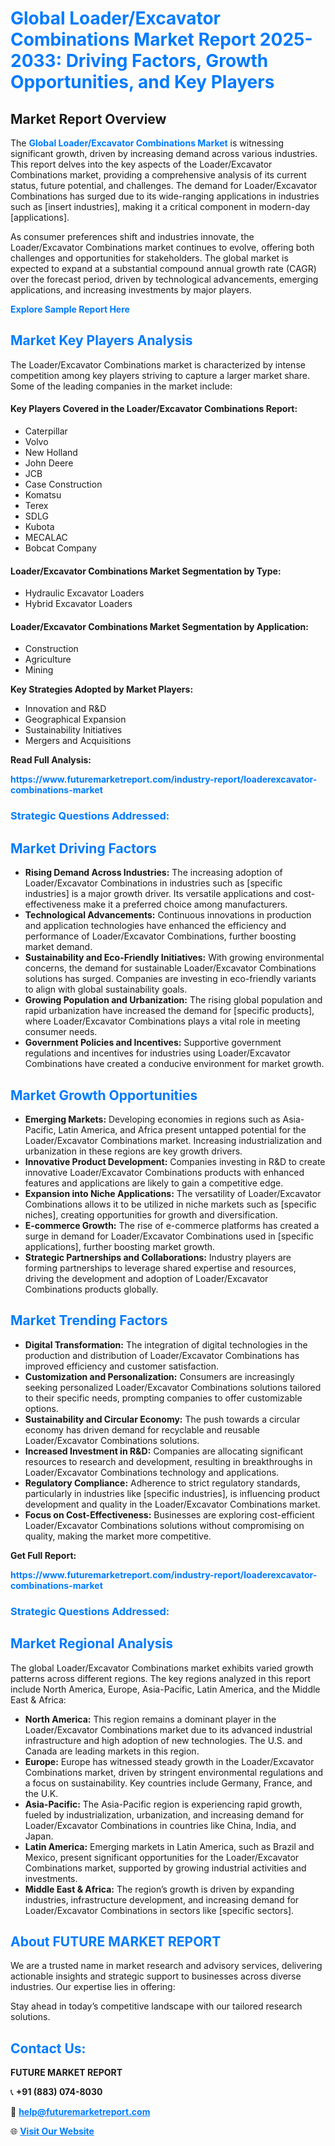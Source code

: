 <h1 style="color: #007BFF;">Global Loader/Excavator Combinations Market Report 2025-2033: Driving Factors, Growth Opportunities, and Key Players</h1>

<section id="overview">
<h2>Market Report Overview</h2>
<p>The <a href="https://www.futuremarketreport.com/industry-report/loaderexcavator-combinations-market" style="color: #007BFF; text-decoration: none;"><strong>Global Loader/Excavator Combinations Market</strong></a> is witnessing significant growth, driven by increasing demand across various industries. This report delves into the key aspects of the Loader/Excavator Combinations market, providing a comprehensive analysis of its current status, future potential, and challenges. The demand for Loader/Excavator Combinations has surged due to its wide-ranging applications in industries such as [insert industries], making it a critical component in modern-day [applications].</p>
<p>As consumer preferences shift and industries innovate, the Loader/Excavator Combinations market continues to evolve, offering both challenges and opportunities for stakeholders. The global market is expected to expand at a substantial compound annual growth rate (CAGR) over the forecast period, driven by technological advancements, emerging applications, and increasing investments by major players.</p>
</section>

<section id="overview">
<p><a href="https://www.futuremarketreport.com/request-sample/reportId=52171" style="color: #007BFF; text-decoration: none;"><strong>Explore Sample Report Here</strong></a></p>
</section>

<section id="key-players">
<h2 style="color: #007BFF;">Market Key Players Analysis</h2>
<p>The Loader/Excavator Combinations market is characterized by intense competition among key players striving to capture a larger market share. Some of the leading companies in the market include:</p>
<h4>Key Players Covered in the Loader/Excavator Combinations Report:</h4>
<ul><li>Caterpillar</li><li>Volvo</li><li>New Holland</li><li>John Deere</li><li>JCB</li><li>Case Construction</li><li>Komatsu</li><li>Terex</li><li>SDLG</li><li>Kubota</li><li>MECALAC</li><li>Bobcat Company</li></ul>
<h4>Loader/Excavator Combinations Market Segmentation by Type:</h4>
<ul><li>Hydraulic Excavator Loaders</li><li>Hybrid Excavator Loaders</li></ul>

<h4>Loader/Excavator Combinations Market Segmentation by Application:</h4>
<ul><li>Construction</li><li>Agriculture</li><li>Mining</li></ul>
<p><strong>Key Strategies Adopted by Market Players:</strong></p>
<ul>
<li>Innovation and R&D</li>
<li>Geographical Expansion</li>
<li>Sustainability Initiatives</li>
<li>Mergers and Acquisitions</li>
</ul>
</section>

<section>
<p><strong>Read Full Analysis: </strong></p><a href="https://www.futuremarketreport.com/industry-report/loaderexcavator-combinations-market" style="color: #007BFF; text-decoration: none;"><strong>https://www.futuremarketreport.com/industry-report/loaderexcavator-combinations-market</strong></a>
<h3 style="color: #007BFF;">Strategic Questions Addressed:</h3>
</section>

<section id="driving-factors">
<h2 style="color: #007BFF;">Market Driving Factors</h2>
<ul>
<li><strong>Rising Demand Across Industries:</strong> The increasing adoption of Loader/Excavator Combinations in industries such as [specific industries] is a major growth driver. Its versatile applications and cost-effectiveness make it a preferred choice among manufacturers.</li>
<li><strong>Technological Advancements:</strong> Continuous innovations in production and application technologies have enhanced the efficiency and performance of Loader/Excavator Combinations, further boosting market demand.</li>
<li><strong>Sustainability and Eco-Friendly Initiatives:</strong> With growing environmental concerns, the demand for sustainable Loader/Excavator Combinations solutions has surged. Companies are investing in eco-friendly variants to align with global sustainability goals.</li>
<li><strong>Growing Population and Urbanization:</strong> The rising global population and rapid urbanization have increased the demand for [specific products], where Loader/Excavator Combinations plays a vital role in meeting consumer needs.</li>
<li><strong>Government Policies and Incentives:</strong> Supportive government regulations and incentives for industries using Loader/Excavator Combinations have created a conducive environment for market growth.</li>
</ul>
</section>

<section id="growth-opportunities">
<h2 style="color: #007BFF;">Market Growth Opportunities</h2>
<ul>
<li><strong>Emerging Markets:</strong> Developing economies in regions such as Asia-Pacific, Latin America, and Africa present untapped potential for the Loader/Excavator Combinations market. Increasing industrialization and urbanization in these regions are key growth drivers.</li>
<li><strong>Innovative Product Development:</strong> Companies investing in R&D to create innovative Loader/Excavator Combinations products with enhanced features and applications are likely to gain a competitive edge.</li>
<li><strong>Expansion into Niche Applications:</strong> The versatility of Loader/Excavator Combinations allows it to be utilized in niche markets such as [specific niches], creating opportunities for growth and diversification.</li>
<li><strong>E-commerce Growth:</strong> The rise of e-commerce platforms has created a surge in demand for Loader/Excavator Combinations used in [specific applications], further boosting market growth.</li>
<li><strong>Strategic Partnerships and Collaborations:</strong> Industry players are forming partnerships to leverage shared expertise and resources, driving the development and adoption of Loader/Excavator Combinations products globally.</li>
</ul>
</section>

<section id="trending-factors">
<h2 style="color: #007BFF;">Market Trending Factors</h2>
<ul>
<li><strong>Digital Transformation:</strong> The integration of digital technologies in the production and distribution of Loader/Excavator Combinations has improved efficiency and customer satisfaction.</li>
<li><strong>Customization and Personalization:</strong> Consumers are increasingly seeking personalized Loader/Excavator Combinations solutions tailored to their specific needs, prompting companies to offer customizable options.</li>
<li><strong>Sustainability and Circular Economy:</strong> The push towards a circular economy has driven demand for recyclable and reusable Loader/Excavator Combinations solutions.</li>
<li><strong>Increased Investment in R&D:</strong> Companies are allocating significant resources to research and development, resulting in breakthroughs in Loader/Excavator Combinations technology and applications.</li>
<li><strong>Regulatory Compliance:</strong> Adherence to strict regulatory standards, particularly in industries like [specific industries], is influencing product development and quality in the Loader/Excavator Combinations market.</li>
<li><strong>Focus on Cost-Effectiveness:</strong> Businesses are exploring cost-efficient Loader/Excavator Combinations solutions without compromising on quality, making the market more competitive.</li>
</ul>
</section>

<section>
<p><strong>Get Full Report: </strong></p><a href="https://www.futuremarketreport.com/industry-report/loaderexcavator-combinations-market" style="color: #007BFF; text-decoration: none;"><strong>https://www.futuremarketreport.com/industry-report/loaderexcavator-combinations-market</strong></a>
<h3 style="color: #007BFF;">Strategic Questions Addressed:</h3>
</section>


<section id="regional-analysis">
<h2 style="color: #007BFF;">Market Regional Analysis</h2>
<p>The global Loader/Excavator Combinations market exhibits varied growth patterns across different regions. The key regions analyzed in this report include North America, Europe, Asia-Pacific, Latin America, and the Middle East & Africa:</p>
<ul>
<li><strong>North America:</strong> This region remains a dominant player in the Loader/Excavator Combinations market due to its advanced industrial infrastructure and high adoption of new technologies. The U.S. and Canada are leading markets in this region.</li>
<li><strong>Europe:</strong> Europe has witnessed steady growth in the Loader/Excavator Combinations market, driven by stringent environmental regulations and a focus on sustainability. Key countries include Germany, France, and the U.K.</li>
<li><strong>Asia-Pacific:</strong> The Asia-Pacific region is experiencing rapid growth, fueled by industrialization, urbanization, and increasing demand for Loader/Excavator Combinations in countries like China, India, and Japan.</li>
<li><strong>Latin America:</strong> Emerging markets in Latin America, such as Brazil and Mexico, present significant opportunities for the Loader/Excavator Combinations market, supported by growing industrial activities and investments.</li>
<li><strong>Middle East & Africa:</strong> The region’s growth is driven by expanding industries, infrastructure development, and increasing demand for Loader/Excavator Combinations in sectors like [specific sectors].</li>
</ul>
</section>

<footer>
<h2 style="color: #007BFF;">About FUTURE MARKET REPORT</h2>
<p>We are a trusted name in market research and advisory services, delivering actionable insights and strategic support to businesses across diverse industries. Our expertise lies in offering:</p>

<p>Stay ahead in today’s competitive landscape with our tailored research solutions.</p>

<h2 style="color: #007BFF;">Contact Us:</h2>
<p><strong>FUTURE MARKET REPORT</strong></p>
<p>📞 <strong>+91 (883) 074-8030</strong></p>
<p>📧 <strong><a href="mailto:help@futuremarketreport.com" style="color: #007BFF;">help@futuremarketreport.com</a></strong></p>
<p>🌐 <strong><a href="https://www.futuremarketreport.com/" style="color: #007BFF;">Visit Our Website</a></strong></p>
</footer>